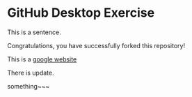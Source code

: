# GitHub Desktop Exercise

This is a sentence.

Congratulations, you have successfully forked this repository!

This is a [google website](https://www.google.com)

There is update.

something~~~
